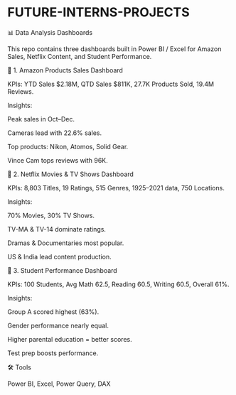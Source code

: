 # FUTURE-INTERNS-PROJECTS
📊 Data Analysis Dashboards

This repo contains three dashboards built in Power BI / Excel for Amazon Sales, Netflix Content, and Student Performance.

🔹 1. Amazon Products Sales Dashboard

KPIs: YTD Sales $2.18M, QTD Sales $811K, 27.7K Products Sold, 19.4M Reviews.

Insights:

Peak sales in Oct–Dec.

Cameras lead with 22.6% sales.

Top products: Nikon, Atomos, Solid Gear.

Vince Cam tops reviews with 96K.

🔹 2. Netflix Movies & TV Shows Dashboard

KPIs: 8,803 Titles, 19 Ratings, 515 Genres, 1925–2021 data, 750 Locations.

Insights:

70% Movies, 30% TV Shows.

TV-MA & TV-14 dominate ratings.

Dramas & Documentaries most popular.

US & India lead content production.


🔹 3. Student Performance Dashboard

KPIs: 100 Students, Avg Math 62.5, Reading 60.5, Writing 60.5, Overall 61%.

Insights:

Group A scored highest (63%).

Gender performance nearly equal.

Higher parental education = better scores.

Test prep boosts performance.

🛠 Tools

Power BI, Excel, Power Query, DAX

